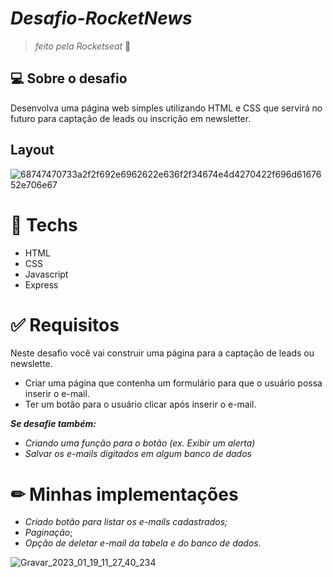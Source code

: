 # *Desafio-RocketNews*
> *feito pela Rocketseat* 🚀



## 💻 **Sobre o desafio**
Desenvolva uma página web simples utilizando HTML e CSS que servirá no futuro para captação de leads ou inscrição em newsletter.

## **Layout**
![68747470733a2f2f692e6962622e636f2f34674e4d4270422f696d6167652e706e67](https://user-images.githubusercontent.com/89167170/213465316-cfc08ce1-b45b-4935-a5c3-bca2c6eb9cd7.png)

# 🚀 **Techs**
- HTML
- CSS
- Javascript
- Express

# ✅ **Requisitos**
Neste desafio você vai construir uma página para a captação de leads ou newslette.
- Criar uma página que contenha um formulário para que o usuário possa inserir o e-mail.
- Ter um botão para o usuário clicar após inserir o e-mail.

***Se desafie também:***

- *Criando uma função para o botão (ex. Exibir um alerta)*
- *Salvar os e-mails digitados em algum banco de dados*

# ✏ **Minhas implementações**
- *Criado botão para listar os e-mails cadastrados;*
- *Paginação*;
- *Opção de deletar e-mail da tabela e do banco de dados.*

![Gravar_2023_01_19_11_27_40_234](https://user-images.githubusercontent.com/89167170/213468203-0cb2df63-a699-4cad-84d8-41120e6d4fc2.gif)
